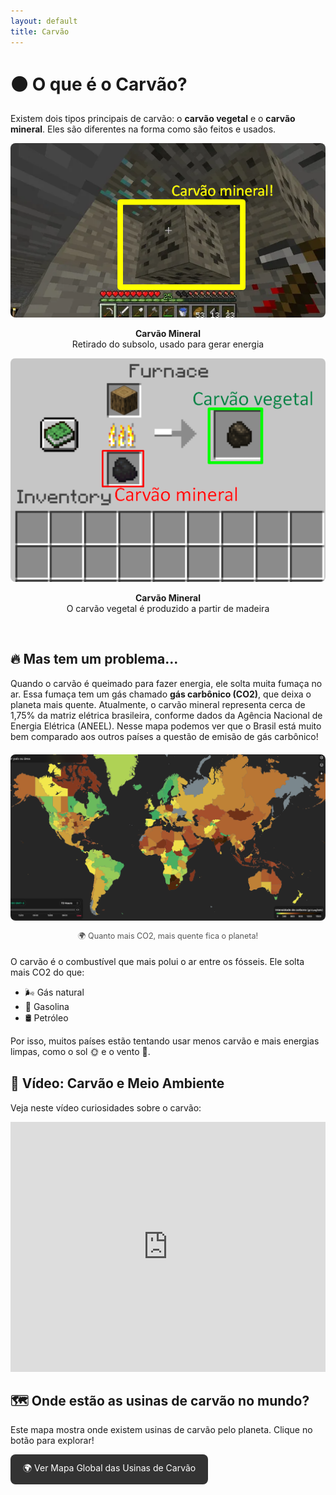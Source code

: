```yaml
---
layout: default
title: Carvão
---
```


<h1>⚫ O que é o Carvão?</h1>

<p>Existem dois tipos principais de carvão: o <strong>carvão vegetal</strong> e o <strong>carvão mineral</strong>. Eles são diferentes na forma como são feitos e usados.</p>

  <div style="flex: 1; text-align: center;">
    <img src="IMAGES//mineral_coal.png" alt="Carvão Mineral" style="max-width: 100%; border-radius: 8px;">
    <p><strong>Carvão Mineral</strong><br>Retirado do subsolo, usado para gerar energia</p>
  </div>
</div>

  <div style="flex: 1; text-align: center;">
    <img src="IMAGES//vegetal_carv.png" alt="Carvão Vegetal" style="max-width: 100%; border-radius: 8px;">
    <p><strong>Carvão Mineral</strong><br>O carvão vegetal é produzido a partir de madeira</p>
  </div>
</div>

<br>

<h2>🔥 Mas tem um problema...</h2>

<p>Quando o carvão é queimado para fazer energia, ele solta muita fumaça no ar. Essa fumaça tem um gás chamado <strong>gás carbônico (CO2)</strong>, que deixa o planeta mais quente. Atualmente, o carvão mineral representa cerca de 1,75% da matriz elétrica brasileira, conforme dados da Agência Nacional de Energia Elétrica (ANEEL). Nesse mapa podemos ver que o Brasil está muito bem comparado aos outros países a questão de emisão de gás carbônico!</p>

<div style="text-align: center; margin: 20px 0;">
  <a href="https://app.electricitymaps.com/map/72h/hourly" target="_blank">
    <img src="IMAGES/CO2_MUNDO.png" alt="Mapa de CO2 no Mundo" style="max-width: 100%; border-radius: 8px;">
  </a>
  <p style="font-size: 0.9em; color: #555;">🌍 Quanto mais CO2, mais quente fica o planeta!</p>
</div>
<p>O carvão é o combustível que mais polui o ar entre os fósseis. Ele solta mais CO2 do que:</p>

<ul>
  <li>🌬️ Gás natural</li>
  <li>🚗 Gasolina</li>
  <li>🛢️ Petróleo</li>
</ul>

<p>Por isso, muitos países estão tentando usar menos carvão e mais energias limpas, como o sol 🌞 e o vento 💨.</p>


<h2>🎥 Vídeo: Carvão e Meio Ambiente</h2>

<p>Veja neste vídeo curiosidades sobre o carvão:</p>

<iframe 
    width="100%" 
    height="400" 
    src="https://www.youtube.com/embed/ky1YTspbvw8" 
    title="CURIOSIDADES SOBRE O CARVÃO MINERAL" 
    frameborder="0" 
    allow="accelerometer; autoplay; clipboard-write; encrypted-media; gyroscope; picture-in-picture" 
    allowfullscreen>
</iframe>

<h2>🗺️ Onde estão as usinas de carvão no mundo?</h2>

<p>Este mapa mostra onde existem usinas de carvão pelo planeta. Clique no botão para explorar!</p>

<p><a href="https://globalenergymonitor.org/pt/projects/global-coal-plant-tracker/tracker/" target="_blank" rel="noopener noreferrer" style="display:inline-block; padding: 12px 20px; background-color:#333; color:white; text-decoration:none; border-radius:8px;">🌍 Ver Mapa Global das Usinas de Carvão</a></p>
